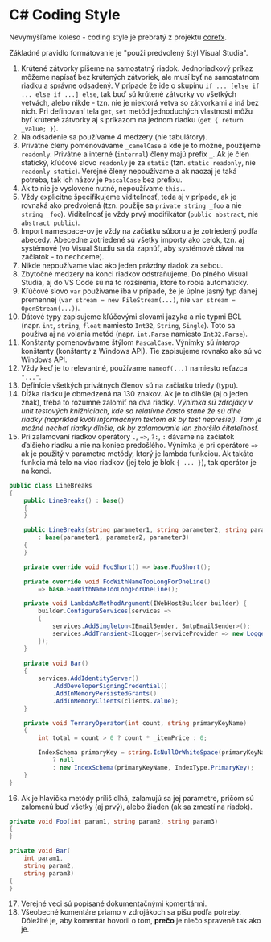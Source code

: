# C# Coding Style

Nevymýšľame koleso - coding style je prebratý z projektu [corefx](https://github.com/dotnet/corefx/blob/master/Documentation/coding-guidelines/coding-style.md).

Základné pravidlo formátovanie je "použi predvolený štýl Visual Studia".

1. Krútené zátvorky píšeme na samostatný riadok. Jednoriadkový príkaz môžeme napísať bez krútených zátvoriek, ale musí byť na samostatnom riadku a správne odsadený. V prípade že ide o skupinu `if ... [else if ... else if ...] else`, tak buď sú krútené zátvorky vo všetkých vetvách, alebo nikde -  tzn. nie je niektorá vetva so zátvorkami a iná bez nich. Pri definovaní tela `get`, `set` metód jednoduchých vlastností môžu byť krútené zátvorky aj s príkazom na jednom riadku (`get { return _value; }`).
2. Na odsadenie sa používame 4 medzery (nie tabulátory).
3. Privátne členy pomenovávame `_camelCase` a kde je to možné, použijeme `readonly`. Privátne a interné (`internal`) členy majú prefix `_`. Ak je člen statický, kľúčové slovo `readonly` je za `static` (tzn. `static readonly`, nie `readonly static`). Verejné členy nepoužívame a ak naozaj je taká potreba, tak ich názov je `PascalCase` bez prefixu.
4. Ak to nie je vyslovene nutné, nepoužívame `this.`.
5. Vždy explicitne špecifikujeme viditeľnosť, teda aj v prípade, ak je rovnaká ako predvolená (tzn. použije sa `private string _foo` a nie `string _foo`). Viditeľnosť je vždy prvý modifikátor (`public abstract`, nie `abstract public`).
6. Import namespace-ov je vždy na začiatku súboru a je zotriedený podľa abecedy. Abecedne zotriedené sú všetky importy ako celok, tzn. aj systémové (vo Visual Studiu sa dá zapnúť, aby systémové dával na začiatok - to nechceme).
7. Nikde nepoužívame viac ako jeden prázdny riadok za sebou.
8. Zbytočné medzery na konci riadkov odstraňujeme. Do plného Visual Studia, aj do VS Code sú na to rozšírenia, ktoré to robia automaticky.
9. Kľúčové slovo `var` používame iba v prípade, že je úplne jasný typ danej premennej (`var stream = new FileStream(...)`, nie `var stream = OpenStream(...)`).
10. Dátové typy zapisujeme kľúčovými slovami jazyka a nie typmi BCL (napr. `int`, `string`, `float` namiesto `Int32`, `String`, `Single`). Toto sa používa aj na volania metód (napr. `int.Parse` namiesto `Int32.Parse`).
11. Konštanty pomenovávame štýlom `PascalCase`. Výnimky sú _interop_ konštanty (konštanty z Windows API). Tie zapisujeme rovnako ako sú vo Windows API.
12. Vždy keď je to relevantné, používame `nameof(...)` namiesto reťazca `"..."`.
13. Definície všetkých privátnych členov sú na začiatku triedy (typu).
14. Dĺžka riadku je obmedzená na 130 znakov. Ak je to dlhšie (aj o jeden znak), treba to rozumne zalomiť na dva riadky. _Výnimka sú zdrojáky v unit testových knižniciach, kde sa relatívne často stane že sú dlhé riadky (napríklad kvôli informačným textom ak by test neprešiel). Tam je možné nechať riadky dlhšie, ak by zalamovanie len zhoršilo čitateľnosť._
15. Pri zalamovaní riadkov operátory `.`, `=>`, `?:`, `:` dávame na začiatok ďalšieho riadku a nie na koniec predošlého. Výnimka je pri operátore `=>` ak je použitý v parametre metódy, ktorý je lambda funkciou. Ak takáto funkcia má telo na viac riadkov (jej telo je blok `{ ... }`), tak operátor je na konci.
```csharp
public class LineBreaks
{
    public LineBreaks() : base()
    {
    }

    public LineBreaks(string parameter1, string parameter2, string parameter3)
        : base(parameter1, parameter2, parameter3)
    {
    }

    private override void FooShort() => base.FooShort();

    private override void FooWithNameTooLongForOneLine()
        => base.FooWithNameTooLongForOneLine();

    private void LambdaAsMethodArgument(IWebHostBuilder builder) {
        builder.ConfigureServices(services =>
        {
            services.AddSingleton<IEmailSender, SmtpEmailSender>();
            services.AddTransient<ILogger>(serviceProvider => new Logger());
        });
    }
    
    private void Bar()
    {
        services.AddIdentityServer()
            .AddDeveloperSigningCredential()
            .AddInMemoryPersistedGrants()
            .AddInMemoryClients(clients.Value);
    }

    private void TernaryOperator(int count, string primaryKeyName)
    {
        int total = count > 0 ? count * _itemPrice : 0;

        IndexSchema primaryKey = string.IsNullOrWhiteSpace(primaryKeyName)
            ? null
            : new IndexSchema(primaryKeyName, IndexType.PrimaryKey);
    }
}
```
16.  Ak je hlavička metódy príliš dlhá, zalamujú sa jej parametre, pričom sú zalomenú buď všetky (aj prvý), alebo žiaden (ak sa zmestí na riadok).
```csharp
private void Foo(int param1, string param2, string param3)
{
}

private void Bar(
    int param1,
    string param2,
    string param3)
{
}
```
17.  Verejné veci sú popísané dokumentačnými komentármi.
18.  Všeobecné komentáre priamo v zdrojákoch sa píšu podľa potreby. Dôležité je, aby komentár hovoril o tom, **prečo** je niečo spravené tak ako je.
